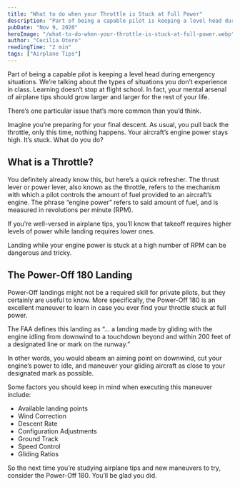 ```yaml
---
title: "What to do when your Throttle is Stuck at Full Power"
description: "Part of being a capable pilot is keeping a level head during emergency situations. We’re talking about the types of situations you don’t experience in class. Learning doesn’t stop at flight school. In fact, your mental arsenal of airplane tips should grow larger and larger for the rest of your life."
pubDate: "Nov 9, 2020"
heroImage: "/what-to-do-when-your-throttle-is-stuck-at-full-power.webp"
author: "Cecilia Otero"
readingTime: "2 min"
tags: ["Airplane Tips"]
---
```


Part of being a capable pilot is keeping a level head during emergency situations. We’re talking about the types of situations you don’t experience in class. Learning doesn’t stop at flight school. In fact, your mental arsenal of airplane tips should grow larger and larger for the rest of your life.

There’s one particular issue that’s more common than you’d think.

Imagine you’re preparing for your final descent. As usual, you pull back the throttle, only this time, nothing happens. Your aircraft’s engine power stays high. It’s stuck. What do you do?

## What is a Throttle?

You definitely already know this, but here’s a quick refresher. The thrust lever or power lever, also known as the throttle, refers to the mechanism with which a pilot controls the amount of fuel provided to an aircraft’s engine. The phrase “engine power” refers to said amount of fuel, and is measured in revolutions per minute (RPM).

If you’re well-versed in airplane tips, you’ll know that takeoff requires higher levels of power while landing requires lower ones.

Landing while your engine power is stuck at a high number of RPM can be dangerous and tricky.

## The Power-Off 180 Landing

Power-Off landings might not be a required skill for private pilots, but they certainly are useful to know. More specifically, the Power-Off 180 is an excellent maneuver to learn in case you ever find your throttle stuck at full power.

The FAA defines this landing as “... a landing made by gliding with the engine idling from downwind to a touchdown beyond and within 200 feet of a designated line or mark on the runway.”

In other words, you would abeam an aiming point on downwind, cut your engine’s power to idle, and maneuver your gliding aircraft as close to your designated mark as possible.

Some factors you should keep in mind when executing this maneuver include:

- Available landing points
- Wind Correction
- Descent Rate
- Configuration Adjustments
- Ground Track
- Speed Control
- Gliding Ratios

So the next time you’re studying airplane tips and new maneuvers to try, consider the Power-Off 180. You’ll be glad you did.
